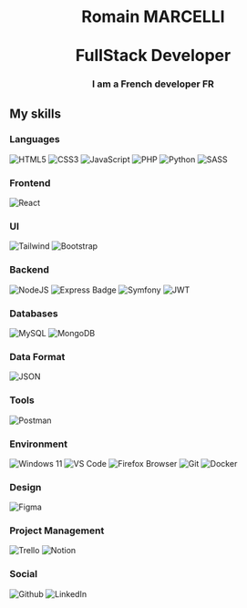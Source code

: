 <h1 align="center">
 Romain MARCELLI
  <br><br>
  <span>FullStack Developer</span>
  <br>
</h1>

<h3 align="center">
  I am a French <strong>developer</strong> FR</br>
</h3>

## My skills

### Languages
![HTML5](https://ziadoua.github.io/m3-Markdown-Badges/badges/HTML/html2.svg)
![CSS3](https://ziadoua.github.io/m3-Markdown-Badges/badges/CSS/css2.svg)
![JavaScript](https://ziadoua.github.io/m3-Markdown-Badges/badges/Javascript/javascript2.svg)
![PHP](https://ziadoua.github.io/m3-Markdown-Badges/badges/PHP/php2.svg)
![Python](https://ziadoua.github.io/m3-Markdown-Badges/badges/Python/python1.svg)
![SASS](https://ziadoua.github.io/m3-Markdown-Badges/badges/Sass/sass1.svg)

### Frontend
![React](https://ziadoua.github.io/m3-Markdown-Badges/badges/React/react2.svg)

### UI
![Tailwind](https://ziadoua.github.io/m3-Markdown-Badges/badges/TailwindCSS/tailwindcss2.svg)
![Bootstrap](https://ziadoua.github.io/m3-Markdown-Badges/badges/Bootstrap/bootstrap2.svg)

### Backend
![NodeJS](https://ziadoua.github.io/m3-Markdown-Badges/badges/NodeJS/nodejs2.svg)
![Express Badge](https://ziadoua.github.io/m3-Markdown-Badges/badges/Express/express2.svg)
![Symfony](https://ziadoua.github.io/m3-Markdown-Badges/badges/Symfony/symfony2.svg)
![JWT](https://ziadoua.github.io/m3-Markdown-Badges/badges/JWT/jwt2.svg)

### Databases
![MySQL](https://ziadoua.github.io/m3-Markdown-Badges/badges/MySQL/mysql2.svg)
![MongoDB](https://ziadoua.github.io/m3-Markdown-Badges/badges/MongoDB/mongodb2.svg)

### Data Format
![JSON](https://ziadoua.github.io/m3-Markdown-Badges/badges/JSON/json1.svg)

### Tools
![Postman](https://ziadoua.github.io/m3-Markdown-Badges/badges/Postman/postman2.svg)

### Environment
![Windows 11](https://ziadoua.github.io/m3-Markdown-Badges/badges/Windows/windows2.svg)
![VS Code](https://ziadoua.github.io/m3-Markdown-Badges/badges/VisualStudioCode/visualstudiocode2.svg)
![Firefox Browser](https://ziadoua.github.io/m3-Markdown-Badges/badges/Firefox/firefox2.svg)
![Git](https://ziadoua.github.io/m3-Markdown-Badges/badges/Git/git2.svg)
![Docker](https://ziadoua.github.io/m3-Markdown-Badges/badges/Docker/docker2.svg)


### Design
![Figma](https://ziadoua.github.io/m3-Markdown-Badges/badges/Figma/figma2.svg)

### Project Management
![Trello](https://ziadoua.github.io/m3-Markdown-Badges/badges/Trello/trello2.svg)
![Notion](https://ziadoua.github.io/m3-Markdown-Badges/badges/Notion/notion2.svg)

### Social
![Github](https://ziadoua.github.io/m3-Markdown-Badges/badges/Github/github1.svg)
![LinkedIn](https://ziadoua.github.io/m3-Markdown-Badges/badges/LinkedIn/linkedin1.svg)
